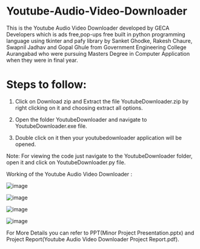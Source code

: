 # Youtube-Audio-Video-Downloader
This is the Youtube Audio Video Downloader developed by GECA Developers which is ads free,pop-ups free built in python programming language using tkinter and pafy library by Sanket Ghodke, Rakesh Chaure, Swapnil Jadhav and Gopal Ghule from Government Engineering College Aurangabad who were pursuing Masters Degree in Computer Application when they were in final year.

# Steps to follow:

1. Click on Download zip and Extract the file YoutubeDownloader.zip by right clicking on it and choosing extract all options.

2. Open the folder YoutubeDownloader and navigate to YoutubeDownloader.exe file.

3. Double click on it then your youtubedownloader application will be opened.

Note: For viewing the code just navigate to the YoutubeDownloader folder, open it and click on YoutubeDownloader.py file.

Working of the Youtube Audio Video Downloader : 

![image](https://github.com/sankey004/Youtube-Audio-Video-Downloader/assets/68685778/3879bdc9-3862-44a1-9268-c0f365634997)


![image](https://github.com/sankey004/Youtube-Audio-Video-Downloader/assets/68685778/94b9d26f-1ace-4763-a7ad-926a5296899b)


![image](https://github.com/sankey004/Youtube-Audio-Video-Downloader/assets/68685778/588576e7-0c24-48a3-aede-0a66e5c43fb9)


![image](https://github.com/sankey004/Youtube-Audio-Video-Downloader/assets/68685778/536c3aeb-acf9-41ea-8615-c4f6415d66c2)


For More Details you can refer to PPT(Minor Project Presentation.pptx) and Project Report(Youtube Audio Video Downloader Project Report.pdf).

